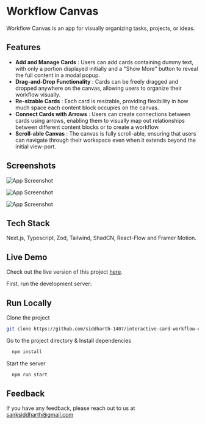 # Workflow Canvas

Workflow Canvas is an app for visually organizing tasks, projects, or ideas. 

## Features

- **Add and Manage Cards** : Users can add cards containing dummy text, with only a portion displayed initially and a "Show More" button to reveal the full content in a modal popup.
- **Drag-and-Drop Functionality** : Cards can be freely dragged and dropped anywhere on the canvas, allowing users to organize their workflow visually.
- **Re-sizable Cards** : Each card is resizable, providing flexibility in how much space each content block occupies on the canvas.
- **Connect Cards with Arrows** : Users can create connections between cards using arrows, enabling them to visually map out relationships between different content blocks or to create a workflow.
- **Scroll-able Canvas** : The canvas is fully scroll-able, ensuring that users can navigate through their workspace even when it extends beyond the initial view-port.

## Screenshots

![App Screenshot](https://interactive-card-workflow-canvas.vercel.app/Hero.png)

![App Screenshot](https://interactive-card-workflow-canvas.vercel.app/Hero-Model-demo.png)

![App Screenshot](https://interactive-card-workflow-canvas.vercel.app/Hero-add-card-demo.png)

## Tech Stack

Next.js, Typescript, Zod, Tailwind, ShadCN, React-Flow and Framer Motion.

## Live Demo

Check out the live version of this project [here](https://interactive-card-workflow-canvas.vercel.app/).

First, run the development server:

## Run Locally

Clone the project

```bash
git clone https://github.com/siddharth-1407/interactive-card-workflow-canvas.git
```

Go to the project directory & Install dependencies

```bash
  npm install
```

Start the server

```bash
  npm run start
```


## Feedback

If you have any feedback, please reach out to us at sanksiddharth@gmail.com
